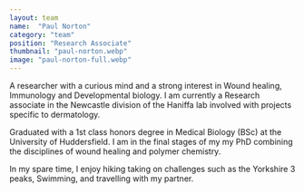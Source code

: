 ```yaml
---
layout: team
name:  "Paul Norton"
category: "team"
position: "Research Associate"
thumbnail: "paul-norton.webp"
image: "paul-norton-full.webp"
---
```

A researcher with a curious mind and a strong interest in Wound healing, Immunology and Developmental biology. I am currently a Research associate in the Newcastle division of the Haniffa lab involved with projects specific to dermatology. 

Graduated with a 1st class honors degree in Medical Biology (BSc) at the University of Huddersfield. I am in the final stages of my my PhD combining the disciplines of wound healing and polymer chemistry. 

In my spare time, I enjoy hiking taking on challenges such as the Yorkshire 3 peaks, Swimming, and travelling with my partner. 